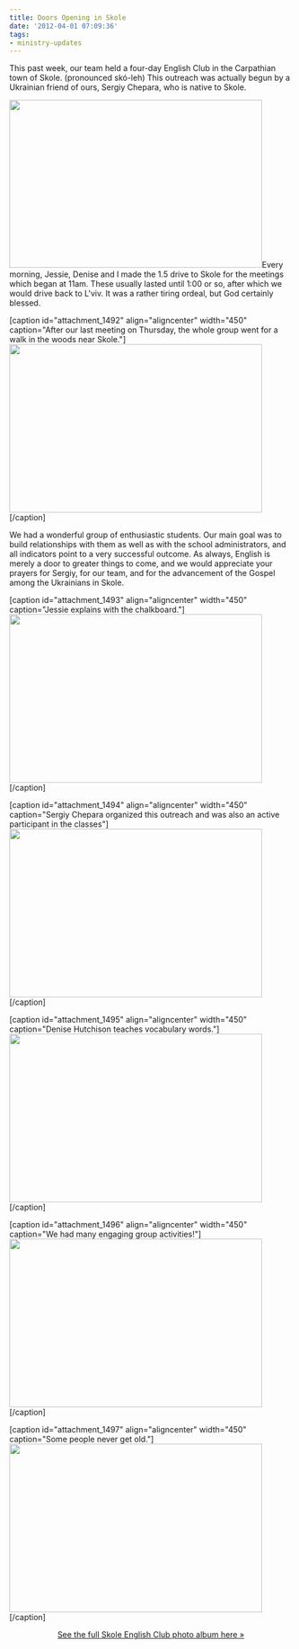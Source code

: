 ```yaml
---
title: Doors Opening in Skole
date: '2012-04-01 07:09:36'
tags:
- ministry-updates
---
```


This past week, our team held a four-day English Club in the Carpathian town of Skole. (pronounced skó-leh) This outreach was actually begun by a Ukrainian friend of ours, Sergiy Chepara, who is native to Skole.

<a href="http://OFReport.com/wp-content/uploads/2012/04/SkoleEnglishClub33.jpg"><img class="aligncenter size-medium wp-image-1491" title="SkoleEnglishClub33" src="http://OFReport.com/wp-content/uploads/2012/04/SkoleEnglishClub33-450x299.jpg" alt="" width="450" height="299" /></a>Every morning, Jessie, Denise and I made the 1.5 drive to Skole for the meetings which began at 11am. These usually lasted until 1:00 or so, after which we would drive back to L'viv. It was a rather tiring ordeal, but God certainly blessed.

[caption id="attachment_1492" align="aligncenter" width="450" caption="After our last meeting on Thursday, the whole group went for a walk in the woods near Skole."]<a href="http://OFReport.com/wp-content/uploads/2012/04/SkoleEnglishClub42.jpg"><img class="size-medium wp-image-1492" title="SkoleEnglishClub42" src="http://OFReport.com/wp-content/uploads/2012/04/SkoleEnglishClub42-450x300.jpg" alt="" width="450" height="300" /></a>[/caption]

We had a wonderful group of enthusiastic students. Our main goal was to build relationships with them as well as with the school administrators, and all indicators point to a very successful outcome. As always, English is merely a door to greater things to come, and we would appreciate your prayers for Sergiy, for our team, and for the advancement of the Gospel among the Ukrainians in Skole.

[caption id="attachment_1493" align="aligncenter" width="450" caption="Jessie explains with the chalkboard."]<a href="http://OFReport.com/wp-content/uploads/2012/04/SkoleEnglishClub6.jpg"><img class="size-medium wp-image-1493" title="SkoleEnglishClub6" src="http://OFReport.com/wp-content/uploads/2012/04/SkoleEnglishClub6-450x300.jpg" alt="" width="450" height="300" /></a>[/caption]

[caption id="attachment_1494" align="aligncenter" width="450" caption="Sergiy Chepara organized this outreach and was also an active participant in the classes"]<a href="http://OFReport.com/wp-content/uploads/2012/04/SkoleEnglishClub10.jpg"><img class="size-medium wp-image-1494" title="SkoleEnglishClub10" src="http://OFReport.com/wp-content/uploads/2012/04/SkoleEnglishClub10-450x300.jpg" alt="" width="450" height="300" /></a>[/caption]

[caption id="attachment_1495" align="aligncenter" width="450" caption="Denise Hutchison teaches vocabulary words."]<a href="http://OFReport.com/wp-content/uploads/2012/04/SkoleEnglishClub15.jpg"><img class="size-medium wp-image-1495" title="SkoleEnglishClub15" src="http://OFReport.com/wp-content/uploads/2012/04/SkoleEnglishClub15-450x300.jpg" alt="" width="450" height="300" /></a>[/caption]

[caption id="attachment_1496" align="aligncenter" width="450" caption="We had many engaging group activities!"]<a href="http://OFReport.com/wp-content/uploads/2012/04/SkoleEnglishClub24.jpg"><img class="size-medium wp-image-1496" title="SkoleEnglishClub24" src="http://OFReport.com/wp-content/uploads/2012/04/SkoleEnglishClub24-450x300.jpg" alt="" width="450" height="300" /></a>[/caption]

[caption id="attachment_1497" align="aligncenter" width="450" caption="Some people never get old."]<a href="http://OFReport.com/wp-content/uploads/2012/04/SkoleEnglishClub73.jpg"><img class="size-medium wp-image-1497" title="SkoleEnglishClub73" src="http://OFReport.com/wp-content/uploads/2012/04/SkoleEnglishClub73-450x300.jpg" alt="" width="450" height="300" /></a>[/caption]
<p style="text-align: center;"><a title="Photos from the Skole English Club" href="http://www.dropbox.com/gallery/5310809/1/Skole-EC?h=69e00c">See the full Skole English Club photo album here »</a></p>
